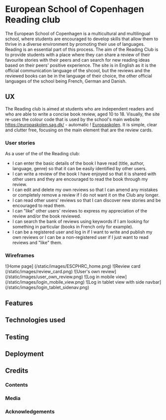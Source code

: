 # European School of Copenhagen Reading club

The European School of Copenhagen is a multicultural and multilingual school, where students are encouraged to develop skills that allow them to thrive in a diverse environment by promoting their use of languages. Reading is an essential part of this process. The aim of the Reading Club is to provide students with a place where they can share a review of their favourite stories with their peers and can search for new reading ideas based on their peers' positive experience. The site is in English as it is the official communication language of the shcool, but the reviews and the reviewed books can be in the language of their choice, the other official languages of the school being French, German and Danish. 

## UX

The Reading club is aimed at students who are independent readers and who are able to write a concise book review, aged 10 to 18. Visually, the site re-uses the colour code that is used by the school's main website https://europaskolen.sag.dk/ - automatic ! [Europaskolen](https://europaskolen.sag.dk/). It is simple, clear and clutter free, focusing on the main element that are the review cards.

### User stories

As a user of the of the Reading club:
* I can enter the basic details of the book I have read (title, author, language, genre) so that it can be easily identified by other users.
* I can write a review of the book I have enjoyed so that it is shared with other users and they are encouraged to read the book through my review.
* I can edit and delete my own reviews so that I can amend any mistakes or completely remove a review if I do not want it on the Club any longer.
* I can read other users' reviews so that I can discover new stories and be encouraged to read them. 
* I can "like" other users' reviews to express my appreciation of the review and/or the book reviewed.
* I can search the bank of reviews using keywords if I am looking for something in particular (books in French only for example).
* I can be a registered user and log in if I want to write and publish my own reviews or I can be a non-registered user if I just want to read reviews and "like" them.

### Wireframes

![Home page] (/static/images/ESCPHRC_home.png)
![Review card (/static/images/review_card.png)
![User's own review] (/static/images/user_own_review.png)
![Log in mobile view] (/static/images/login_mobile_view.png)
![Log in tablet view with side navbar] (/static/images/login_tablet_sidenav.png)






## Features



## Technologies used

## Testing

## Deployment

## Credits

### Contents
### Media
### Acknowledgements
